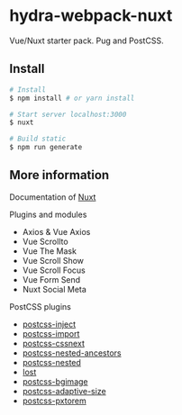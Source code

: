 # hydra-webpack-nuxt

Vue/Nuxt starter pack. Pug and PostCSS.

## Install

``` bash
# Install
$ npm install # or yarn install

# Start server localhost:3000
$ nuxt

# Build static
$ npm run generate
```

## More information

Documentation of [Nuxt](https://github.com/nuxt/nuxt.js)

Plugins and modules
* Axios & Vue Axios
* Vue Scrollto
* Vue The Mask
* Vue Scroll Show
* Vue Scroll Focus
* Vue Form Send
* Nuxt Social Meta

PostCSS plugins
* [postcss-inject](https://github.com/iamfrntdv/postcss-inject)
* [postcss-import](https://github.com/postcss/postcss-import)
* [postcss-cssnext](https://github.com/MoOx/postcss-cssnext)
* [postcss-nested-ancestors](https://github.com/toomuchdesign/postcss-nested-ancestors)
* [postcss-nested](https://github.com/postcss/postcss-nested)
* [lost](http://lostgrid.org)
* [postcss-bgimage](https://github.com/ahtohbi4/postcss-bgimage)
* [postcss-adaptive-size](https://github.com/AlekseyPleshkov/postcss-adaptive-size)
* [postcss-pxtorem](https://github.com/cuth/postcss-pxtorem)
